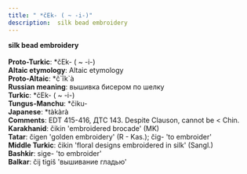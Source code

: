```yaml
---
title: " *čEk- ( ~ -i-)"
description:  silk bead embroidery
---
```

<p data-pagefind-weight="0.5">
<strong> silk bead embroidery</strong><br><br>
<strong>Proto-Turkic</strong>:  *čEk- ( ~ -i-)<br>
<strong>Altaic etymology</strong>:  Altaic etymology<br>
<strong> Proto-Altaic</strong>:  *č`ĭ̀k`à<br>
<strong>Russian meaning</strong>:  вышивка бисером по шелку<br>
<strong>Turkic</strong>:  *čEk- ( ~ -i-)<br>
<strong>Tungus-Manchu</strong>:  *čiku-<br>
<strong>Japanese</strong>:  *tàkàrà<br>
<strong>Comments</strong>:  EDT 415-416, ДТС 143. Despite Clauson, cannot be < Chin.<br>
<strong>Karakhanid</strong>:  čikin 'embroidered brocade' (MK)<br>
<strong>Tatar</strong>:  čigen 'golden embroidery' (R - Kas.); čig- 'to embroider'<br>
<strong>Middle Turkic</strong>:  čikin 'floral designs embroidered in silk' (Sangl.)<br>
<strong>Bashkir</strong>:  sige- 'to embroider'<br>
<strong>Balkar</strong>:  čij tigiš 'вышивание гладью'<br>

</p>
